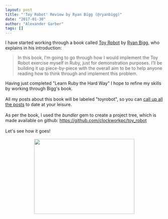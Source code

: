 ```yaml
---
layout: post
title: "'Toy Robot' Review by Ryan Bigg (@ryanbigg)"
date: "2017-01-30"
author: "Alexander Garber"
tags: []
---
```


<div dir="ltr" style="text-align: left;" trbidi="on">I have started working through a book called <a href="https://leanpub.com/toyrobot" target="_blank">Toy Robot</a> by <a href="https://twitter.com/ryanbigg" target="_blank">Ryan Bigg</a>,
          who explains in his introduction:<div>
            <blockquote class="tr_bq">In this book, I’m going to go through how I would implement the Toy Robot exercise myself in Ruby, just for demonstration purposes. I’ll be building it up piece-by-piece with the overall aim to be to
              help anyone reading how to think through and implement this problem.</blockquote>Having just completed "Learn Ruby the Hard Way" I hope to refine my skills by working through Bigg's book.<br><br>All my posts about this book will be
            labeled "toyrobot", so you can <a href="https://missiondevops.blogspot.com.au/search/label/toyrobot" target="_blank">call up all the posts</a> to date at your leisure.<br><br>As per the book, I used the <i>bundler</i> gem to create a
            project tree, which is made available on github: <a href="https://github.com/clockworkpc/toy_robot">https://github.com/clockworkpc/toy_robot</a><br><br>Let's see how it goes!<br><br>
            <div class="separator" style="clear: both; text-align: center;"><a href="https://1.bp.blogspot.com/-FYOCPOGz9WU/WI78YIDrNHI/AAAAAAAANFs/6512Ad5MFCkJDJx4mcb2QWNf8HO0g1JdgCLcB/s1600/Robot-Store-Giant-Futuristic-Toy-Machine-432453.jpg" imageanchor="1" style="margin-left: 1em; margin-right: 1em;"><img border="0" height="240" src="https://1.bp.blogspot.com/-FYOCPOGz9WU/WI78YIDrNHI/AAAAAAAANFs/6512Ad5MFCkJDJx4mcb2QWNf8HO0g1JdgCLcB/s320/Robot-Store-Giant-Futuristic-Toy-Machine-432453.jpg" width="320"></a></div>
<br>
          </div>
        </div>